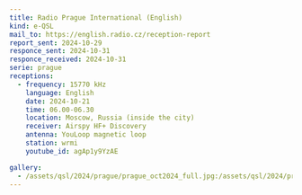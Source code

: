 ```yaml
---
title: Radio Prague International (English)
kind: e-QSL
mail_to: https://english.radio.cz/reception-report
report_sent: 2024-10-29
responce_sent: 2024-10-31
responce_received: 2024-10-31
serie: prague
receptions:
  - frequency: 15770 kHz
    language: English
    date: 2024-10-21
    time: 06.00-06.30
    location: Moscow, Russia (inside the city)
    receiver: Airspy HF+ Discovery
    antenna: YouLoop magnetic loop
    station: wrmi
    youtube_id: agAp1y9YzAE

gallery:
  - /assets/qsl/2024/prague/prague_oct2024_full.jpg:/assets/qsl/2024/prague/prague_oct2024_small.jpg
---
```

